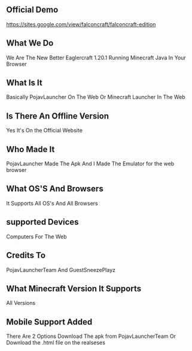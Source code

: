 ## Official Demo
https://sites.google.com/view/falconcraft/falconcraft-edition

## What We Do
We Are The New Better Eaglercraft 1.20.1 Running Minecraft Java In Your Browser
## What Is It
Basically PojavLauncher On The Web Or Minecraft Launcher In The Web
## Is There An Offline Version
Yes It's On the Official Website
## Who Made It
PojavLauncher Made The Apk And I Made The Emulator for the web browser
## What OS'S And Browsers
It Supports All OS's And All Browsers

## supported Devices 
Computers For The Web 



## Credits To
PojavLauncherTeam And GuestSneezePlayz

## What Minecraft Version It Supports
All Versions

## Mobile Support Added
There Are 2 Options Download The  apk from PojavLauncherTeam Or Download the .html file on the realseses
